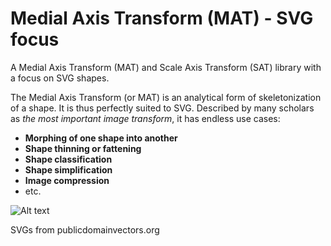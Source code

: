 # Medial Axis Transform (MAT) - SVG focus
A Medial Axis Transform (MAT) and Scale Axis Transform (SAT) library with a focus on SVG shapes.

The Medial Axis Transform (or MAT) is an analytical form of skeletonization of a shape. It is thus perfectly suited to SVG. Described by many scholars as *the most important image transform*, it has endless use cases:
* **Morphing of one shape into another**
* **Shape thinning or fattening**
* **Shape classification**
* **Shape simplification**
* **Image compression**
* etc.

![Alt text](/relative/path/to/img.jpg?raw=true "Optional Title")


SVGs from publicdomainvectors.org
